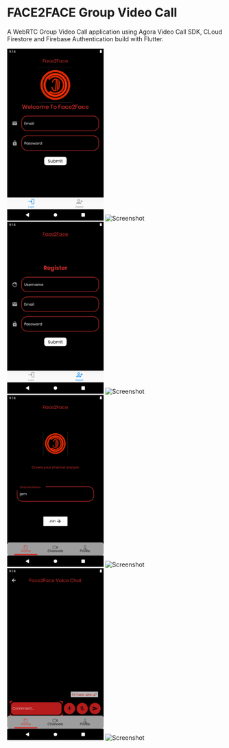 # FACE2FACE Group Video Call

A WebRTC Group Video Call application using Agora Video Call SDK, CLoud Firestore and Firebase Authentication build with Flutter.

 <img src="screenshots/welcome.png" height="400" alt="Screenshot"/>
 <img src=“screenshots/register.png" height="400" alt="Screenshot"/>
 <img src="screenshots/register.png" height="400" alt="Screenshot"/>
 <img src=“screenshots/registerinvalid.png" height="400" alt="Screenshot"/>
 <img src="screenshots/joinchannel.png" height="400" alt="Screenshot"/>
 <img src=“screenshots/videocall.png" height="400" alt="Screenshot"/>
 <img src="screenshots/realtimemessaging.png" height="400" alt="Screenshot"/>
 <img src=“screenshots/profile.png" height="400" alt="Screenshot"/>  